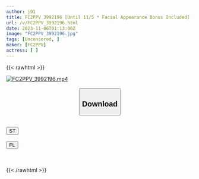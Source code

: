 ```yaml
---
author: j91
title: FC2PPV 3992196 [Until 11/5 * Facial Appearance Bonus Included] [4P Orgy With Continuous Slutty Creampie] Lewd Older Sister Aoi Welcomes Large Amount Of Creampie Orgy.
url: /v/FC2PPV_3992196.html
date: 2023-11-06T01:13:00Z
image: "FC2PPV_3992196.jpg"
tags: [Uncensored, ]
maker: [FC2PPV]
actress: [ ]
---
```



{{< rawhtml >}}

<div class="video" data-videoid="4Xa4ORrQZBsZw4">
    <a href="javascript:;">
        <img src="https://my.j91.asia/v/FC2PPV_3992196.jpg" width="WIDTH" height="HEIGHT" alt="FC2PPV_3992196.mp4" loading="lazy">
    </a>
</div>

<script type="text/javascript" src="https://j91.asia/asset/on-demand-st.js"></script>

<br>
  <link rel="stylesheet" href="https://j91.asia/asset/bs5.css">
  
  <center>
  <button class="btn btn-primary" type="button" data-bs-toggle="collapse" data-bs-target=".multi-collapse" aria-expanded="false" aria-controls="multiCollapseExample1 multiCollapseExample2"><h2>Download</h2></button></center>
</p>
<div class="row">
  <div class="col">
    <div class="collapse multi-collapse" id="multiCollapseExample1">
      <div class="card card-body">
	      	      <br>
<div class="buttons">  
<a href="https://streamtape.to/v/4Xa4ORrQZBsZw4" target="_blank"><button class="btn-hover color-3"><i class="fa fa-download"></i> ST</button></a></div>
    </div>
  </div>
</div>
  <div class="col">
    <div class="collapse multi-collapse" id="multiCollapseExample2">
      <div class="card card-body">
	      <br>
<div class="buttons">
    <a href="https://filelions.online/f/q9je9vc20t9v" target="_blank"><button class="btn-hover color-9"><i class="fa fa-download"></i> FL</button></a></div>
<br><br>
      </div>
    </div>
  </div>
</div>

{{< /rawhtml >}}